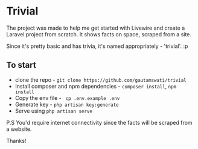 # Trivial

The project was made to help me get started with Livewire and create a Laravel project from scratch.
It shows facts on space, scraped from a site.

Since it's pretty basic and has trivia, it's named appropriately -  'trivial'. :p


## To start

- clone the repo - `git clone https://github.com/gautamswati/trivial`
- Install composer and npm dependencies - `composer install`, `npm install`
- Copy the env file - ` cp .env.example .env`
- Generate key - `php artisan key:generate`
- Serve using `php artisan serve`

P.S You'd require internet connectivity since the facts will be scraped from a website.

Thanks!

